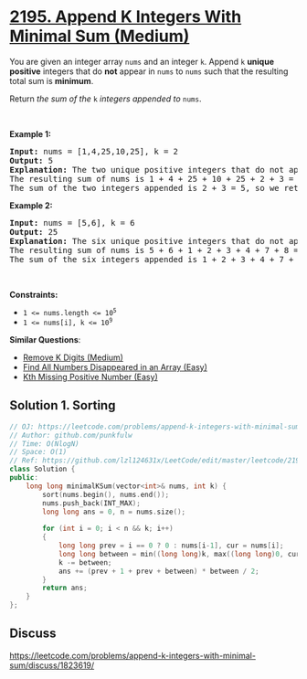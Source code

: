 # [2195. Append K Integers With Minimal Sum (Medium)](https://leetcode.com/problems/append-k-integers-with-minimal-sum/)

<p>You are given an integer array <code>nums</code> and an integer <code>k</code>. Append <code>k</code> <strong>unique positive</strong> integers that do <strong>not</strong> appear in <code>nums</code> to <code>nums</code> such that the resulting total sum is <strong>minimum</strong>.</p>

<p>Return<em> the sum of the</em> <code>k</code> <em>integers appended to</em> <code>nums</code>.</p>

<p>&nbsp;</p>
<p><strong>Example 1:</strong></p>

<pre><strong>Input:</strong> nums = [1,4,25,10,25], k = 2
<strong>Output:</strong> 5
<strong>Explanation:</strong> The two unique positive integers that do not appear in nums which we append are 2 and 3.
The resulting sum of nums is 1 + 4 + 25 + 10 + 25 + 2 + 3 = 70, which is the minimum.
The sum of the two integers appended is 2 + 3 = 5, so we return 5.</pre>

<p><strong>Example 2:</strong></p>

<pre><strong>Input:</strong> nums = [5,6], k = 6
<strong>Output:</strong> 25
<strong>Explanation:</strong> The six unique positive integers that do not appear in nums which we append are 1, 2, 3, 4, 7, and 8.
The resulting sum of nums is 5 + 6 + 1 + 2 + 3 + 4 + 7 + 8 = 36, which is the minimum. 
The sum of the six integers appended is 1 + 2 + 3 + 4 + 7 + 8 = 25, so we return 25.
</pre>

<p>&nbsp;</p>
<p><strong>Constraints:</strong></p>

<ul>
	<li><code>1 &lt;= nums.length &lt;= 10<sup>5</sup></code></li>
	<li><code>1 &lt;= nums[i], k &lt;= 10<sup>9</sup></code></li>
</ul>


**Similar Questions**:
* [Remove K Digits (Medium)](https://leetcode.com/problems/remove-k-digits/)
* [Find All Numbers Disappeared in an Array (Easy)](https://leetcode.com/problems/find-all-numbers-disappeared-in-an-array/)
* [Kth Missing Positive Number (Easy)](https://leetcode.com/problems/kth-missing-positive-number/)


## Solution 1. Sorting

```cpp
// OJ: https://leetcode.com/problems/append-k-integers-with-minimal-sum/
// Author: github.com/punkfulw
// Time: O(NlogN)
// Space: O(1)
// Ref: https://github.com/lzl124631x/LeetCode/edit/master/leetcode/2195.%20Append%20K%20Integers%20With%20Minimal%20Sum/README.md
class Solution {
public:
    long long minimalKSum(vector<int>& nums, int k) {
        sort(nums.begin(), nums.end());
        nums.push_back(INT_MAX);
        long long ans = 0, n = nums.size();
        
        for (int i = 0; i < n && k; i++)
        {
            long long prev = i == 0 ? 0 : nums[i-1], cur = nums[i];
            long long between = min((long long)k, max((long long)0, cur - prev - 1));
            k -= between;
            ans += (prev + 1 + prev + between) * between / 2;
        }
        return ans;
    }
};
```

## Discuss

https://leetcode.com/problems/append-k-integers-with-minimal-sum/discuss/1823619/
